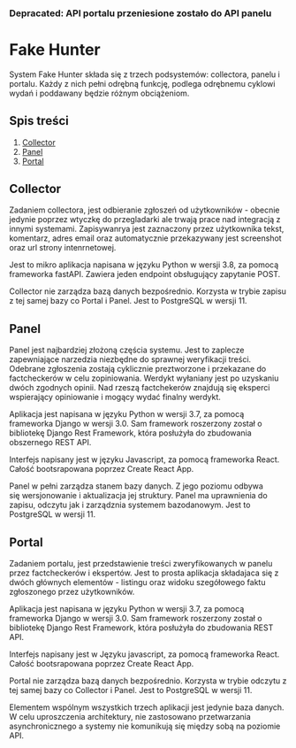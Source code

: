 ### Depracated: API portalu przeniesione zostało do API panelu

# Fake Hunter
System Fake Hunter składa się z trzech podsystemów: collectora, panelu i portalu.  Każdy z nich pełni odrębną funkcję, podlega odrębnemu cyklowi wydań i poddawany będzie różnym obciążeniom. 

## Spis treści

1. [Collector](#collector)
2. [Panel](#panel)
2. [Portal](#portal)

## Collector
Zadaniem collectora, jest odbieranie zgłoszeń od użytkowników - obecnie jedynie poprzez wtyczkę do przegladarki ale trwają prace nad integracją z innymi systemami.
Zapisywanrya jest zaznaczony przez użytkownika tekst, komentarz, adres email oraz automatycznie przekazywany jest screenshot oraz url strony intenrnetowej.

Jest to mikro aplikacja napisana w języku Python w wersji 3.8, za pomocą frameworka fastAPI.
Zawiera jeden endpoint obsługujący zapytanie POST.

Collector nie zarządza bazą danych bezpośrednio. Korzysta w trybie zapisu z tej samej bazy co Portal i Panel. Jest to PostgreSQL w wersji 11.

## Panel
Panel jest najbardziej złożoną częścia systemu. Jest to zaplecze zapewniające narzedzia niezbędne do sprawnej weryfikacji treści.
Odebrane zgłoszenia zostają cyklicznie preztworzone i przekazane do factcheckerów w celu zopiniowania. Werdykt wyłaniany jest po uzyskaniu dwóch zgodnych opinii.
Nad rzeszą factchekerów znajdują się eksperci wspierający opiniowanie i mogący wydać finalny werdykt.

Aplikacja jest napisana w języku Python w wersji 3.7, za pomocą frameworka Django w wersji 3.0.
Sam framework roszerzony został o bibliotekę Django Rest Framework, która posłużyła do zbudowania obszernego REST API.

Interfejs napisany jest w języku Javascript, za pomocą frameworka React. Całość bootsrapowana poprzez Create React App. 

Panel w pełni zarządza stanem bazy danych. Z jego poziomu odbywa się wersjonowanie i aktualizacja jej struktury. Panel ma uprawnienia do zapisu, odczytu jak i zarządznia systemem bazodanowym. Jest to PostgreSQL w wersji 11. 


## Portal
Zadaniem portalu, jest przedstawienie treści zweryfikowanych w panelu przez factcheckerów i ekspertów.
Jest to prosta aplikacja składajaca się z dwóch głównych elementów - listingu oraz widoku szegółowego faktu zgłoszonego przez użytkowników.

Aplikacja jest napisana w języku Python w wersji 3.7, za pomocą frameworka Django w wersji 3.0.
Sam framework roszerzony został o bibliotekę Django Rest Framework, która posłużyła do zbudowania REST API.

Interfejs napisany jest w Języku javascript, za pomocą frameworka React. Całość bootsrapowana poprzez Create React App. 

Portal nie zarządza bazą danych bezpośrednio. Korzysta w trybie odczytu z tej samej bazy co Collector i Panel. Jest to PostgreSQL w wersji 11.        

Elementem wspólnym wszystkich trzech aplikacji jest jedynie baza danych. W celu uproszczenia architektury, nie zastosowano przetwarzania asynchronicznego a systemy nie komunikują się między sobą na poziomie API.
